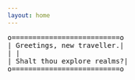 ```yaml
---
layout: home
---
```



<tt>
o==========================o  <br/>
| Greetings, new traveller.|  <br/>
|                          |  <br/> 
| Shalt thou explore realms?| <br/>
o==========================o
</tt>

